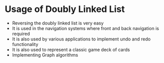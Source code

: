 # Usage of Doubly Linked List

- Reversing the doubly linked list is very easy
- It is used in the navigation systems where front and back navigation is required
- It is also used by various applications to implement undo and redo functionality
- It is also used to represent a classic game deck of cards
- Implementing Graph algorithms
